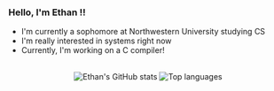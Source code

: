 ### Hello, I'm Ethan ‼️
- I'm currently a sophomore at Northwestern University studying CS
- I'm really interested in systems right now
- Currently, I'm working on a C compiler!
<br>
<div align="center">
<img alt="Ethan's GitHub stats" src="https://github-readme-stats.vercel.app/api?username=ethan-prime&layout=compact&show_icons=true&hide_title=true&hide_rank=true&theme=dracula"/>
<img alt="Top languages" src="https://github-readme-stats.vercel.app/api/top-langs/?username=ethan-prime&layout=compact&&langs_count=6&theme=dracula&hide=jupyter%20notebook"/>
</div>
